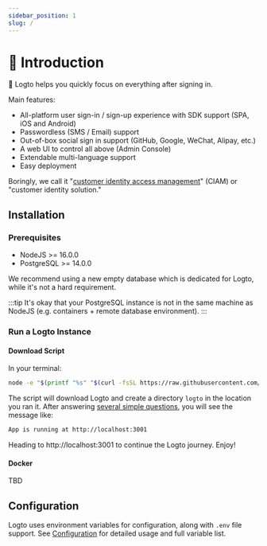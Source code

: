```yaml
---
sidebar_position: 1
slug: /
---
```


# 💁 Introduction

🤘 Logto helps you quickly focus on everything after signing in.

Main features:

- All-platform user sign-in / sign-up experience with SDK support (SPA, iOS and Android)
- Passwordless (SMS / Email) support
- Out-of-box social sign in support (GitHub, Google, WeChat, Alipay, etc.)
- A web UI to control all above (Admin Console)
- Extendable multi-language support
- Easy deployment

Boringly, we call it "[customer identity access management](https://en.wikipedia.org/wiki/Customer_identity_access_management)" (CIAM) or "customer identity solution."

## Installation

### Prerequisites

- NodeJS >= 16.0.0
- PostgreSQL >= 14.0.0

We recommend using a new empty database which is dedicated for Logto, while it's not a hard requirement.

:::tip
It's okay that your PostgreSQL instance is not in the same machine as NodeJS (e.g. containers + remote database environment).
:::

### Run a Logto Instance

#### Download Script

In your terminal:

```bash
node -e "$(printf "%s" "$(curl -fsSL https://raw.githubusercontent.com/logto-io/logto/master/install.js)")"
```

The script will download Logto and create a directory `logto` in the location you ran it. After answering [several simple questions](./docs/references/core/configuration#questions), you will see the message like:

```bash
App is running at http://localhost:3001
```

Heading to http://localhost:3001 to continue the Logto journey. Enjoy!

#### Docker

TBD

## Configuration

Logto uses environment variables for configuration, along with `.env` file support. See [Configuration](./docs/references/core/configuration) for detailed usage and full variable list.
